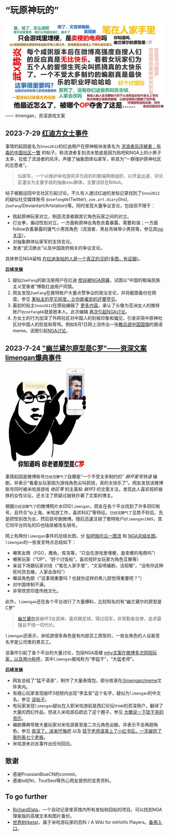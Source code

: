 # “玩原神玩的”
![limengan语录 version 1](./limengan/meme/大猛干典王%20ver.1.jpg)
—— limengan，资深游戏文案


## 2023-7-29 [红迪方女士事件](./zoe_fang/)
事情的起因是名为`Snoo2612`的红迪用户在原神板块发表名为 [流浪者风评被害：有毒的中国社区一瞥](./zoe_fang/About_Wanderers_drama_a_glimpse_into_Chinese_toxic_community.jpg) 的帖子。称流浪者复刻流水垫底是因为贴吧和NGA上的小黑子太多，拉低了流浪者的风评。声援了抽象团体仙家军，称其为“一群维护原神社区的志愿者”。

> 仙家军，一个以维护米哈游风评为目的的极端网络组织，以开盒出道、评论区灌水为主要手段的抽象esu群体，主要活跃在Bilibili。

帖子被搬运回中文社区引起讨论。不久有人通过红迪的发帖记录找到了`Snoo2612`的疑似社交媒体账号 `@zoefang66`(Twitter), `zoe.art.diary`(Ins), `ZoeFang`(Deviantart/Artstation)等。同时发现大量争议言论，包括但不限于：
- 挑起原神玩家对立，制造流浪者跟其它角色玩家之间的对立。
- 打女拳，煽动性别对立。一方面称原神女角色衣着暴露，需要和谐；一方面follow衣着暴露的骚气小男孩角色（流浪者、黑丝吊袜带小男孩等，参见其[ins关注](./zoe_fang/ZoeFang_ins_follows.jpg)）。
- 对抽象群体仙家军的支持言论。
- 发表“武汉肺炎”以及中国政府相关的争议言论。

具体参见NGA留档 [在红迪发帖的人是一个真正的汉奸(多图，有证据)](./zoe_fang/在红迪发帖的人是一个真正的汉奸/)。

**后续发展**
1. 疑似`ZoeFang`的新注册用户在红迪 [控诉被NGA网暴](./zoe_fang/The_OP_of_the_Wanderer_drama.jpg)，试图以“中国的极端民族主义受害者”博取红迪用户同情。
2. 网友发现`ZoeFang`在推特账户大量点赞争议的政治言论，并将截图备份在网盘，参见 [某帖主的罕见程度，比你能看到的还要罕见](./zoe_fang/某帖主的罕见程度_比你能看到的还要罕见.jpg)。
3. 最初的贴主`Snoo2612`在原贴编辑了 [更多内容](./zoe_fang/zoefang_reddit_edit.jpg)，承认了头像为亚洲女人的推特账户`@zoefang66`就是她本人。此次编辑 [再次引起NGA讨论](./zoe_fang/[NGA]Reddit热帖帖主编辑.jpg)。
4. 方女士的行为加深了外网社区对中国人的刻板印象和偏见，引发非简中原神社区对中国人的贬低和辱骂。例如8月1日网上流传出一张[散兵遛中国国旗](./zoe_fang/后续发酵/l2Q2s-dswwZbT1kShs-12i.jpg)的俄语meme。该图引起[NGA讨论](./zoe_fang/后续发酵/​[不吐不快]散兵流水不好的事情被转到外网去了.jpg)。

## 2023-7-24 ["幽兰黛尔原型是C罗"——资深文案limengan爆典事件](./limengan/)
![limengan动图](./limengan/limengan.gif)

事情起因是微博账号`已经没脾气了`自爆是“一个不受太多制约的” *崩坏星穹铁道* 编剧，并表示“看着女玩家因为游戏角色尖叫抓挠，真的太快乐了”。网友发现该微博账号同时被米哈游游戏 *绝区零* 的主美和 *崩坏3* 的文案关注，发现此人喜欢视奸崩铁的女性论坛，还关注了质疑过崩铁抄袭了文案的博主。

根据`已经没脾气了`的微博照片水印ID`limengan`，网友在各个平台找到了许多同ID账号，且符合“ip上海，米哈游工作，喜欢科幻”等特征。`已经没脾气了`见势不秒后，先是把性别改为女，然后锁号删微博。随后迅速注销了推特账户`@limengan1985`，其它同平台同名的ID也陆续被改名销号。

网上有两份`limengan`事件的总结长图，分 [贴吧版吃瓜一图流](./limengan/limengan_summary_tieba.jpg) 和 [NGA总结长图](./limengan/limengan_summary_NGA.png)。`limengan`的一些发言特点总结如下：
- 嘲笑友商（FGO，鹰角，库洛等，“只会在游戏里埋梗，是卖梗的电商吗”）
- 嘲笑玩家（“OP”，“好个讨饭帖”，喜欢视奸女玩家为角色互撕等）
- 亲自下场跟玩家对线（“笔在人家手里”，“文盲喷编剧，活现眼”，“没有你这种死吗货去裱，人家会改吗”）
- 嘲讽角色厨（“这事很重要吗？也就你这样的希儿厨觉得重要吧？”）
- 对中国体制不满。
- 非常欣赏印度传统文化。

此外，`limengan`还在各个平台进行了大量爆料，比较知名的有“幽兰黛尔的原型是C罗”
> [幽兰黛尔](./limengan/durandal.jpg)是崩坏3女武神，喜欢踢足球，得过冠军，非常勤奋自律，追求最强且不惜一切代价。

`limengan`还表示，米哈游很多角色是有内部员工原型的，一些女角色的人设甚至名字是公司里的男员工。

该事件引起了各个平台的大量讨论，包括NGA高楼 [mhy文案在微博多次阴阳玩家，以及用rh称呼](./limengan/[不吐不快]mhy文案在微博多次阴阳玩家_以及用rh称呼/)，其中`limengan`被戏称为“李猛干”，“大猛老师”。

**后续发展**
- 网友总结了“猛干语录”，制作了大量表情包，部分收录在[/limengan/meme](./limengan/meme)文件夹内。
- 有细心玩家发现崩坏3视频内出现"李孟安"这个名字，疑似为`limengan`的中文名，参见 [该帖子](./limengan/[热点事件]噔噔噔/1.png)。
- 有玩家发现`limengan`疑似在入职米哈游前是西幻论坛trow的资深用户，翻译了大量的西幻作品，但进入米哈游后疏远了这个圈子。参见 [大概说一下猛干哥的资历](./limengan/[不吐不快]大概说一下猛干哥的资历/)。
- 编剧爆典导致大量玩家对米哈游甚至是二次元角色出脑，并表示不会再厨角色。参见 [夜深了，进来忏悔吧](./limengan/​[不吐不快]夜深了，进来忏悔吧/) 以及 
[猛干老师语录上了小红书后，一天破防了我列表七个老板](./limengan/[不吐不快]猛干老师语录上了小红书后，一天破防了我列表七个老板/)。
- 米哈游未对此事作出任何回应。


## 致谢
- 感谢PrussianBlueCN的commit。
- 感谢sdljfkl，ToutSeul等热心网友提供的宝贵资料。

## To go further
- [RichardData](https://github.com/RichardGuyNotFavMHY/RichardData)，一个自动记录里茶馆内所有发帖和回帖的项目。可以找到NGA理查版的高楼文本和图片备份。
- [世界树(beta)](http://hoyo.life/)，属于米哈游玩家的百科 / A Wiki for miHoYo Players。[备用入口](https://hoyolife.github.io/)。
